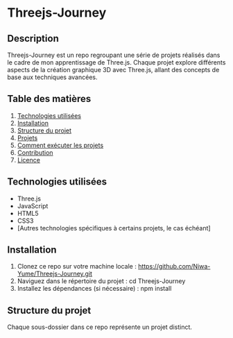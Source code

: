 # Threejs-Journey

## Description
Threejs-Journey est un repo regroupant une série de projets réalisés dans le cadre de mon apprentissage de Three.js. Chaque projet explore différents aspects de la création graphique 3D avec Three.js, allant des concepts de base aux techniques avancées.

## Table des matières
1. [Technologies utilisées](#technologies-utilisées)
2. [Installation](#installation)
3. [Structure du projet](#structure-du-projet)
4. [Projets](#projets)
5. [Comment exécuter les projets](#comment-exécuter-les-projets)
6. [Contribution](#contribution)
7. [Licence](#licence)

## Technologies utilisées
- Three.js
- JavaScript
- HTML5
- CSS3
- [Autres technologies spécifiques à certains projets, le cas échéant]

## Installation
1. Clonez ce repo sur votre machine locale : https://github.com/Niwa-Yume/Threejs-Journey.git
2. Naviguez dans le répertoire du projet : cd Threejs-Journey
3. Installez les dépendances (si nécessaire) : npm install

## Structure du projet
Chaque sous-dossier dans ce repo représente un projet distinct.



